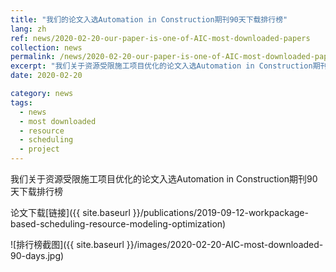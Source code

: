 ```yaml
---
title: "我们的论文入选Automation in Construction期刊90天下载排行榜"
lang: zh
ref: news/2020-02-20-our-paper-is-one-of-AIC-most-downloaded-papers
collection: news
permalink: /news/2020-02-20-our-paper-is-one-of-AIC-most-downloaded-papers
excerpt: "我们关于资源受限施工项目优化的论文入选Automation in Construction期刊90天下载排行榜"
date: 2020-02-20

category: news
tags:
  - news
  - most downloaded
  - resource
  - scheduling
  - project
---
```


我们关于资源受限施工项目优化的论文入选Automation in Construction期刊90天下载排行榜

论文下载[链接]({{ site.baseurl }}/publications/2019-09-12-workpackage-based-scheduling-resource-modeling-optimization)

![排行榜截图]({{ site.baseurl }}/images/2020-02-20-AIC-most-downloaded-90-days.jpg)